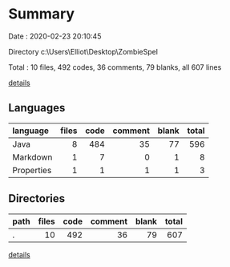 # Summary

Date : 2020-02-23 20:10:45

Directory c:\Users\Elliot\Desktop\ZombieSpel

Total : 10 files,  492 codes, 36 comments, 79 blanks, all 607 lines

[details](details.md)

## Languages
| language | files | code | comment | blank | total |
| :--- | ---: | ---: | ---: | ---: | ---: |
| Java | 8 | 484 | 35 | 77 | 596 |
| Markdown | 1 | 7 | 0 | 1 | 8 |
| Properties | 1 | 1 | 1 | 1 | 3 |

## Directories
| path | files | code | comment | blank | total |
| :--- | ---: | ---: | ---: | ---: | ---: |
| . | 10 | 492 | 36 | 79 | 607 |

[details](details.md)